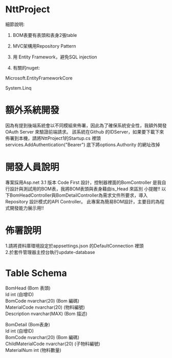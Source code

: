 # NttProject
細節說明:

1. BOM表要有表頭和表身2張table

2. MVC架構用Repository Pattern

3. 用 Entity Framework，避免SQL injection

4. 有關的nuget:

Microsoft.EntityFrameworkCore

System.Linq

# 額外系統開發

因為有提到後端系統會以不同模組來佈署，因此為了確保系統安全性，我額外開發OAuth Server 來驗證前端請求。
該系統在Github 的IDServer，如果要下載下來佈署到本機，請將NttProject1的Startup.cs 裡頭services.AddAuthentication("Bearer") 底下將options.Authority 的網址改掉

# 開發人員說明
專案採用Asp.net 3.1 版本 Code First 設計，控制器裡面的BomController 是我自行設計與測試用的BOM表，我將BOM表頭與表身藉由is_Head 來區別
小提醒!! 以下BomHeadController與BomDetailController為需求文件所要求，導入Repository 設計模式的API Controller。 此專案為簡易BOM設計，主要目的為程式開發能力展示用!! 

# 佈署說明
1.請將資料庫環境設定於appsettings.json 的DefaultConnection 裡頭 <br/>
2.於套件管理器主控台執行update-database 

# Table Schema
BomHead (Bom 表頭) <br/>
Id int (自增ID) <br/>
BomCode nvarchar(20) (Bom 編碼) <br/>
MaterialCode nvarchar(20) (物料編號) <br/>
Description nvarchar(MAX) (Bom 描述) <br/>

BomDetail (Bom表身) <br/>
Id int (自增ID) <br/>
BomCode nvarchar(20) (Bom 編碼) <br/>
ChildMaterialCode nvarchar(20) (子物料編號) <br/>
MaterialNum int (物料數量) <br/>
